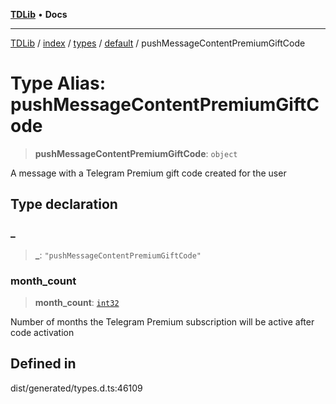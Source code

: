 [**TDLib**](../../../../../../README.md) • **Docs**

***

[TDLib](../../../../../../modules.md) / [index](../../../../../README.md) / [types](../../../README.md) / [default](../README.md) / pushMessageContentPremiumGiftCode

# Type Alias: pushMessageContentPremiumGiftCode

> **pushMessageContentPremiumGiftCode**: `object`

A message with a Telegram Premium gift code created for the user

## Type declaration

### \_

> **\_**: `"pushMessageContentPremiumGiftCode"`

### month\_count

> **month\_count**: [`int32`](int32.md)

Number of months the Telegram Premium subscription will be active after code activation

## Defined in

dist/generated/types.d.ts:46109
